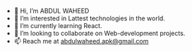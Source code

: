 - 👋 Hi, I’m ABDUL WAHEED
- 👀 I’m interested in Lattest technologies in the world.
- 🌱 I’m currently learning React.
- 💞️ I’m looking to collaborate on Web-development projects.
- 📫 Reach me at abdulwaheed.apk@gmail.com
     

<!---
iabwaheed/iabwaheed is a ✨ special ✨ repository because its `README.md` (this file) appears on your GitHub profile.
You can click the Preview link to take a look at your changes.
--->

